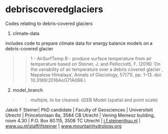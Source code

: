 # debriscoveredglaciers

Codes relating to debris-covered glaciers

1) climate-data

includes code to prepare climate data for energy balance models on a debris-covered glacier
>> 1 - AirSurfTemp.R - produce surface temperature from air temperature based on Steiner, J. and Pellicciotti, F. (2016) ‘On the variability of air temperature over a debris covered glacier , Nepalese Himalaya’, Annals of Glaciology, 57(71), pp. 1–13. doi: 10.3189/2016AoG71A066.\\

2) model_branch

>> multiple, to be cleaned. d2EB Model (spatial and point scale)

Jakob F Steiner| PhD candidate | Faculty of Geosciences | Universiteit Utrecht | Princetonlaan 8a, 3584 CB Utrecht | Vening Meinesz building, room 4.30 | P.O. Box 80.115, 3508 TC Utrecht | j.f.steiner@uu.nl | www.uu.nl/staff/jfsteiner | www.mountainhydrology.org 
